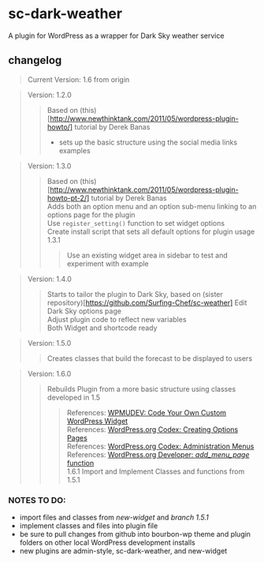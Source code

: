 # sc-dark-weather #
A plugin for WordPress as a wrapper for Dark Sky weather service  
## changelog ##
> Current Version: 1.6 from origin

> Version: 1.2.0  
> > Based on (this)[http://www.newthinktank.com/2011/05/wordpress-plugin-howto/] tutorial by Derek Banas  
> > - sets up the basic structure using the social media links examples  

> Version: 1.3.0  
> > Based on (this)[http://www.newthinktank.com/2011/05/wordpress-plugin-howto-pt-2/] tutorial by Derek Banas  
> > Adds both an option menu and an option sub-menu linking to an options page for the plugin  
> > Use `register_setting()` function to set widget options   
> > Create install script that sets all default options for plugin usage
> > 1.3.1
> > > Use an existing widget area in sidebar to test and experiment with example
> > >   

> Version: 1.4.0  
> > Starts to tailor the plugin to Dark Sky, based on (sister repository)[https://github.com/Surfing-Chef/sc-weather]
> > Edit Dark Sky options page  
> > Adjust plugin code to reflect new variables  
> > Both Widget and shortcode ready  

> Version: 1.5.0  
> > Creates classes that build the forecast to be displayed to users  

> Version: 1.6.0  
> > Rebuilds Plugin from a more basic structure using classes developed in 1.5  
> > > References: [WPMUDEV: Code Your Own Custom WordPress Widget](https://premium.wpmudev.org/blog/create-custom-wordpress-widget/?imob=c&utm_expid=3606929-106.UePdqd0XSL687behGg-9FA.2&utm_referrer=https%3A%2F%2Fgithub.com%2FSurfing-Chef%2FBourbon-WP)  
> > > References: [WordPress.org Codex: Creating Options Pages](https://codex.wordpress.org/Creating_Options_Pages)  
> > > References: [WordPress.org Codex: Administration Menus](https://codex.wordpress.org/Adding_Administration_Menus)  
> > > References: [WordPress.org Developer: *add_menu_page* function](https://developer.wordpress.org/reference/functions/add_menu_page/)  
> > 1.6.1 Import and Implement Classes and functions from 1.5.1

### NOTES TO DO: ###
- import files and classes from *new-widget* and *branch 1.5.1*  
- implement classes and files into plugin file  
- be sure to pull changes from github into bourbon-wp theme and plugin folders on other local WordPress development installs  
- new plugins are admin-style, sc-dark-weather, and new-widget
